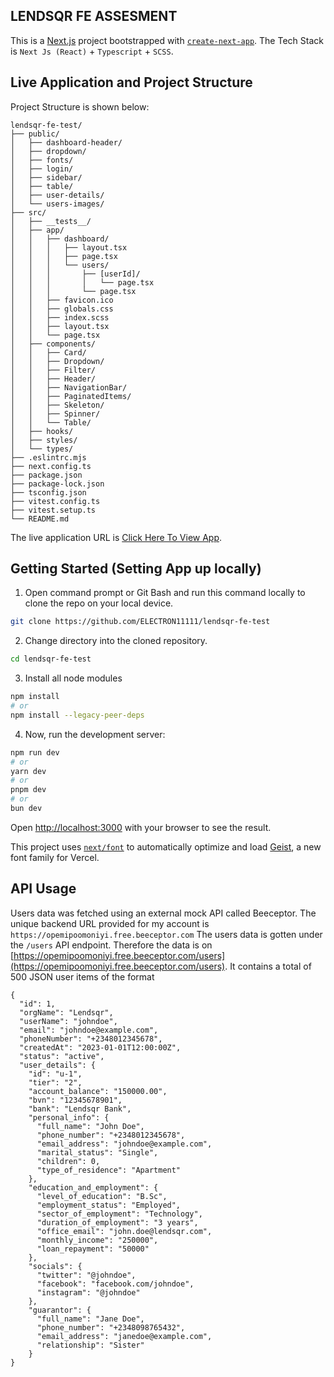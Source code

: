 ## LENDSQR FE ASSESMENT

This is a [Next.js](https://nextjs.org) project bootstrapped with [`create-next-app`](https://github.com/vercel/next.js/tree/canary/packages/create-next-app).
The Tech Stack is `Next Js (React)` + `Typescript` + `SCSS`.

## Live Application and Project Structure

Project Structure is shown below:
```
lendsqr-fe-test/
├── public/
│   ├── dashboard-header/
│   ├── dropdown/
│   ├── fonts/
│   ├── login/
│   ├── sidebar/
│   ├── table/
│   ├── user-details/
│   └── users-images/
├── src/
│   ├── __tests__/
│   ├── app/
│   │   ├── dashboard/
│   │   │   ├── layout.tsx
│   │   │   ├── page.tsx
│   │   │   └── users/
│   │   │       ├── [userId]/
│   │   │       │   └── page.tsx
│   │   │       └── page.tsx
│   │   ├── favicon.ico
│   │   ├── globals.css
│   │   ├── index.scss
│   │   ├── layout.tsx
│   │   └── page.tsx
│   ├── components/
│   │   ├── Card/
│   │   ├── Dropdown/
│   │   ├── Filter/
│   │   ├── Header/
│   │   ├── NavigationBar/
│   │   ├── PaginatedItems/
│   │   ├── Skeleton/
│   │   ├── Spinner/
│   │   └── Table/
│   ├── hooks/
│   ├── styles/
│   └── types/
├── .eslintrc.mjs
├── next.config.ts
├── package.json
├── package-lock.json
├── tsconfig.json
├── vitest.config.ts
├── vitest.setup.ts
└── README.md
```

The live application URL is [Click Here To View App](PLACE_URL_HERE).

## Getting Started (Setting App up locally) 

1. Open command prompt or Git Bash and run this command locally to clone the repo on your local device.

```bash
git clone https://github.com/ELECTRON11111/lendsqr-fe-test
```

2. Change directory into the cloned repository.

```bash
cd lendsqr-fe-test
```

3. Install all node modules

```bash
npm install
# or
npm install --legacy-peer-deps
```

4. Now, run the development server:

```bash
npm run dev
# or
yarn dev
# or
pnpm dev
# or
bun dev
```

Open [http://localhost:3000](http://localhost:3000) with your browser to see the result.

This project uses [`next/font`](https://nextjs.org/docs/app/building-your-application/optimizing/fonts) to automatically optimize and load [Geist](https://vercel.com/font), a new font family for Vercel.

## API Usage

Users data was fetched using an external mock API called Beeceptor.
The unique backend URL provided for my account is `https://opemipoomoniyi.free.beeceptor.com`
The users data is gotten under the `/users` API endpoint. Therefore the data is on [https://opemipoomoniyi.free.beeceptor.com/users](https://opemipoomoniyi.free.beeceptor.com/users).
It contains a total of 500 JSON user items of the format 

```
{  
  "id": 1,
  "orgName": "Lendsqr",
  "userName": "johndoe",
  "email": "johndoe@example.com",
  "phoneNumber": "+2348012345678",
  "createdAt": "2023-01-01T12:00:00Z",
  "status": "active",
  "user_details": {
    "id": "u-1",
    "tier": "2",
    "account_balance": "150000.00",
    "bvn": "12345678901",
    "bank": "Lendsqr Bank",
    "personal_info": {
      "full_name": "John Doe",
      "phone_number": "+2348012345678",
      "email_address": "johndoe@example.com",
      "marital_status": "Single",
      "children": 0,
      "type_of_residence": "Apartment"
    },
    "education_and_employment": {
      "level_of_education": "B.Sc",
      "employment_status": "Employed",
      "sector_of_employment": "Technology",
      "duration_of_employment": "3 years",
      "office_email": "john.doe@lendsqr.com",
      "monthly_income": "250000",
      "loan_repayment": "50000"
    },
    "socials": {
      "twitter": "@johndoe",
      "facebook": "facebook.com/johndoe",
      "instagram": "@johndoe"
    },
    "guarantor": {
      "full_name": "Jane Doe",
      "phone_number": "+2348098765432",
      "email_address": "janedoe@example.com",
      "relationship": "Sister"
    }
}
```